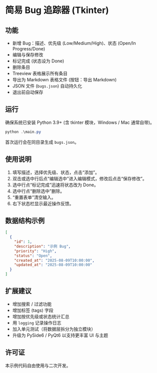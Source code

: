 # 简易 Bug 追踪器 (Tkinter)

## 功能
- 新增 Bug：描述、优先级 (Low/Medium/High)、状态 (Open/In Progress/Done)
- 编辑与保存修改
- 标记完成 (状态设为 Done)
- 删除条目
- Treeview 表格展示所有条目
- 导出为 Markdown 表格文件 (按钮：导出 Markdown)
- JSON 文件 (`bugs.json`) 自动持久化
- 退出前自动保存

## 运行
确保系统已安装 Python 3.9+ (含 tkinter 模块，Windows / Mac 通常自带)。

```powershell
python .\main.py
```

首次运行会在同目录生成 `bugs.json`。

## 使用说明
1. 填写描述，选择优先级、状态，点击“添加”。
2. 双击或选中行后点“编辑选中”进入编辑模式，修改后点击“保存修改”。
3. 选中行点“标记完成”迅速将状态改为 Done。
4. 选中行点“删除选中”删除。
5. “重置表单”清空输入。
6. 右下状态栏显示最近操作反馈。

## 数据结构示例
```json
[
  {
    "id": 1,
    "description": "示例 Bug",
    "priority": "High",
    "status": "Open",
    "created_at": "2025-08-09T10:00:00",
    "updated_at": "2025-08-09T10:00:00"
  }
]
```

## 扩展建议
- 增加搜索 / 过滤功能
- 增加标签 (tags) 字段
- 增加按优先级或状态统计汇总
- 用 `logging` 记录操作日志
- 加入单元测试（将数据层拆分为独立模块）
- 升级为 PySide6 / PyQt6 以支持更丰富 UI 与主题

## 许可证
本示例代码自由使用与二次开发。
